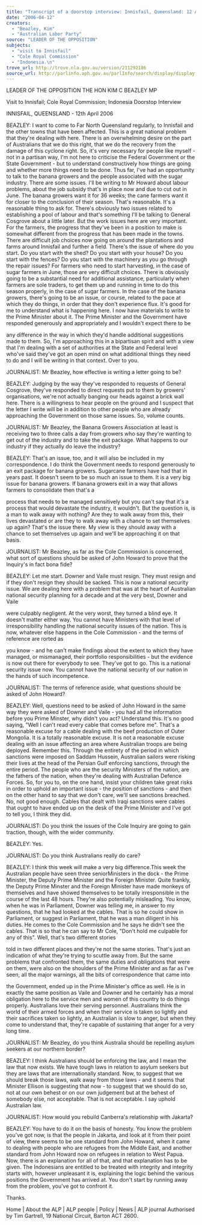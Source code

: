 ```yaml
---
title: "Transcript of a doorstop interview: Innisfail, Queensland: 12 April 2006: visit to Innisfail; Cole Royal Commission; Indonesia.\n"
date: "2006-04-12"
creators:
  - "Beazley, Kim"
  - "Australian Labor Party"
source: "LEADER OF THE OPPOSITION"
subjects:
  - "visit to Innisfail"
  - "Cole Royal Commission"
  - "Indonesia.\n"
trove_url: http://trove.nla.gov.au/version/211292186
source_url: http://parlinfo.aph.gov.au/parlInfo/search/display/display.w3p;query=Id%3A%22media/pressrel/NXEJ6%22
---
```


 

 LEADER OF THE OPPOSITION   THE HON KIM C BEAZLEY MP    

 

 

 Visit to Innisfail; Cole Royal Commission; Indonesia  Doorstop Interview   

 INNISFAIL, QUEENSLAND - 12th April 2006   

 BEAZLEY:   I  want  to  come  to  Far  North  Queensland  regularly,  to  Innisfail  and   the  other  towns  that  have  been  affected.  This  is  a  great  national  problem  that   they're  dealing  with  here.  There  is  an  overwhelming  desire  on  the  part  of   Australians that we do this right, that we do the recovery from the damage of this  cyclone right.  So, it's very necessary for people like myself - not in a partisan way, I'm not here  to criticise the Federal Government or the State Government - but to understand  constructively how things are going and whether more things need to be done.  Thus  far,  I've  had  an  opportunity  to  talk  to  the  banana  growers  and  the  people   associated  with  the  sugar  industry.  There  are  some  issues.  I'll  be  writing  to  Mr   Howard  about  labour  problems,  about  the  job  subsidy  that's  in  place  now  and   due  to  cut  out  in  June.  The  banana  growers  want  it  for  36  weeks;  the  cane   farmers want it for closer to the conclusion of their season. That's reasonable. It's  a reasonable thing to ask for.  There's obviously two issues related to establishing a pool of labour and that's  something I'll be talking to General Cosgrove about a little later.  But the work issues here are very important. For the farmers, the progress that  they've been in a position to make is somewhat different from the progress that  has been made in the towns. There are difficult job choices now going on around  the plantations and farms around Innisfail and further a field. There's the issue of  where do you start. Do you start with the shed?  Do you start with your house?  Do you start with the fences? Do you start with the machinery as you go through  the repair issues? For farmers who need to start harvesting, in the case of sugar  farmers in June, those are very difficult choices. There is obviously going to be a  substantial need for additional assistance, particularly when farmers are sole  traders, to get them up and running in time to do this season properly, in the  case of sugar farmers.  In the case of the banana growers, there's going to be an issue, or course,  related to the pace at which they do things, in order that they don't experience  flux.  It's good for me to understand what is happening here. I now have materials to  write to the Prime Minister about it. The Prime Minister and the Government have  responded generously and appropriately and I wouldn't expect there to be 

 any difference in the way in which they'd handle additional suggestions made to  them.  So, I'm approaching this in a bipartisan spirit and with a view that I'm  dealing with a set of authorities at the State and Federal level who've said they've  got an open mind on what additional things they need to do and I will be writing in  that context. Over to you.   

 JOURNALIST:  Mr Beazley, how effective is writing a letter going to be?   

 BEAZLEY:  Judging by the way they've responded to requests of General  Cosgrove, they've responded to direct requests put to them by growers'  organisations, we're not actually banging our heads against a brick wall here.  There is a willingness to hear people on the ground and I suspect that the letter I  write will be in addition to other people who are already approaching the  Government on those same issues. So, volume counts.   

 JOURNALIST:  Mr Beazley, the Banana Growers Association at least is  receiving two to three calls a day from growers who say they're wanting to get out  of the industry and to take the exit package. What happens to our industry if they  actually do leave the industry?   

 BEAZLEY:  That's an issue, too, and it will also be included in my correspondence.  I do think the Government needs to respond generously to an exit package for  banana growers. Sugarcane farmers have had that in years past. It doesn't  seem to be so much an issue to them. It is a very big issue for banana growers. If  banana growers exit in a way that allows farmers to consolidate then that's a 

 process that needs to be managed sensitively but you can't say that it's a  process that would devastate the industry, it wouldn't. But the question is, is  a man to walk away with nothing? Are they to walk away from this, their lives  devastated or are they to walk away with a chance to set themselves up again?  That's the issue there. My view is they should away with a chance to set  themselves up again and we'll be approaching it on that basis.   

 JOURNALIST: Mr Beazley, as far as the Cole Commission is concerned, what  sort of questions should be asked of John Howard to prove that the Inquiry's in  fact bona fide?   

 BEAZLEY:  Let me start. Downer and Vaile must resign. They must resign and if  they don't resign they should be sacked. This is now a national security issue.  We are dealing here with a problem that was at the heart of Australian national  security planning for a decade and at the very best, Downer and Vaile 

 were culpably negligent.  At the very worst, they turned a blind eye. It doesn't  matter either way. You cannot have Ministers with that level of irresponsibility  handling the national security issues of the nation. This is now, whatever else  happens in the Cole Commission - and the terms of reference are rorted as 

 you know - and he can't make findings about the extent to which they have  managed, or mismanaged, their portfolio responsibilities - but the evidence is  now out there for everybody to see. They've got to go. This is a national security  issue now. You cannot have the national security of our nation in the hands of  such incompetence.   

 JOURNALIST: The terms of reference aside, what questions should be asked of  John Howard?   

 BEAZLEY: Well, questions need to be asked of John Howard in the same way  they were asked of Downer and Vaile - you had all the information before you  Prime Minster, why didn't you act? Understand this. It's no good saying, "Well I  can't read every cable that comes before me". That's a reasonable excuse for a  cable dealing with the beef production of Outer Mongolia. It is a totally  reasonable excuse. It is not a reasonable excuse dealing with an issue affecting  an area where Australian troops are being deployed. Remember this.  Through the entirety of the period in which sanctions were imposed on Saddam  Hussein, Australian sailors were risking their lives at the head of the Persian Gulf  enforcing sanctions, through the entire period. The people who are the security  Ministers of the nation, are the fathers of the nation, when  they're dealing with Australian Defence Forces. So, for you to, on the one hand,  insist your children take great risks in order to uphold an important issue - the  position of sanctions - and then on the other hand to say that we don't care, we'll  see sanctions breached. No, not good enough. Cables that dealt with Iraqi  sanctions were cables that ought to have ended up on the desk of the Prime  Minister and I've got to tell you, I think they did.   

 JOURNALIST:  Do you think the issues of the Cole Inquiry are going to gain  traction, though, with the wider community.   

 BEAZLEY:  Yes.   

 JOURNALIST:  Do you think Australians really do care?   

 BEAZLEY:  I think this week will make a very big difference.This week the  Australian people have seen three seniorMinisters in the dock - the Prime  Minister, the Deputy Prime Minister and the Foreign Minister. Quite frankly, the  Deputy Prime Minster and the Foreign Minister have made monkeys of  themselves and have showed themselves to be totally irresponsible in the course  of the last 48 hours. They're also potentially misleading. You know, when he was  in Parliament, Downer was telling me, in answer to my questions, that he had  looked at the cables. That is so he could show in Parliament, or suggest in  Parliament, that he was a man diligent in his duties. He comes to the Cole  Commission and he says he didn't see the cables. That is so that he can say to  Mr Cole, "Don't hold me culpable for any of this". Well, that's two different stories 

 told in two different places and they're not the same stories. That's just an  indication of what they're trying to scuttle away from.  But the same problems that confronted them, the same duties and obligations  that were on them, were also on the shoulders of the Prime Minister and as far  as I've seen, all the major warnings, all the bits of correspondence that came into 

 the Government, ended up in the Prime Minister's office as well.  He is in exactly the same position as Vaile and Downer and he certainly has a  moral obligation here to the service men and women of this country to do things  properly.  Australians love their serving personnel. Australians think the world of  their armed forces and when their service is taken so lightly and their sacrifices  taken so lightly, an Australian is slow to anger, but when they come to  understand that, they're capable of sustaining that anger for a very long time.   

 JOURNALIST:  Mr Beazley, do you think Australia should be repelling asylum  seekers at our northern border?   

 BEAZLEY:  I think Australians should be enforcing the law, and I mean the law  that now exists. We have tough laws in relation to asylum seekers but they are  laws that are internationally standard. Now, to suggest that we should break  those laws, walk away from those laws - and it seems that Minister Ellison is  suggesting that now - to suggest that we should do so, not at our own behest or  on our own judgement but at the behest of somebody else, not acceptable. That  is not acceptable. I say uphold Australian law.   

 JOURNALIST:  How would you rebuild Canberra's relationship with Jakarta?   

 BEAZLEY:  You have to do it on the basis of honesty. You know the problem  you've got now, is that the people in Jakarta, and look at it from their point of  view, there seems to be one standard from John Howard, when it came to  dealing with people who are refugees from the Middle East, and another  standard from John Howard now on refugees in relation to West Papua. Now,  there is an explanation for all of that, and that explanation has to be given.  The Indonesians are entitled to be treated with integrity and integrity starts with,  however unpleasant it is, explaining the logic behind the various positions the  Government has arrived at. You don't start by running away from the problem,  you've got to confront it.   

 Thanks.   

 

 Home | About the ALP | ALP people | Policy | News | ALP journal  Authorised by Tim Gartrell, 19 National Circuit, Barton ACT 2600.   

 

 

 

 

 

